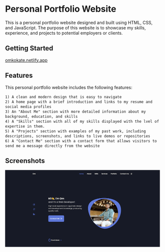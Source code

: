 # Personal Portfolio Website
This is a personal portfolio website designed and built using HTML, CSS, and JavaScript. The purpose of this website is to showcase my skills, experience, and projects to potential employers or clients.

## Getting Started
[omkokate.netlify.app](omkokate.netlify.app)

## Features
This personal portfolio website includes the following features:

    1) A clean and modern design that is easy to navigate
    2) A home page with a brief introduction and links to my resume and social media profiles
    3) An "About Me" section with more detailed information about my background, education, and skills
    4) A "Skills" section with all of my skills displayed with the lvel of expertise in them.
    5) A "Projects" section with examples of my past work, including descriptions, screenshots, and links to live demos or repositories
    6) A "Contact Me" section with a contact form that allows visitors to send me a message directly from the website
## Screenshots

![App Screenshot](https://github.com/omkokate2902/Personal-Portfolio-Website/blob/main/screenshot.png)


